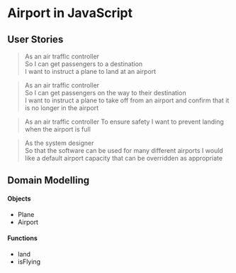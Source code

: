 # Airport in JavaScript

User Stories
-------
>As an air traffic controller  
So I can get passengers to a destination  
I want to instruct a plane to land at an airport
>

>As an air traffic controller  
So I can get passengers on the way to their destination  
I want to instruct a plane to take off from an airport and confirm that it is no longer in the airport
>

>As an air traffic controller
To ensure safety
I want to prevent landing when the airport is full
>

>As the system designer  
So that the software can be used for many different airports
I would like a default airport capacity that can be   overridden as appropriate
>


Domain Modelling
------
#### Objects
- Plane
- Airport

#### Functions
- land
- isFlying
